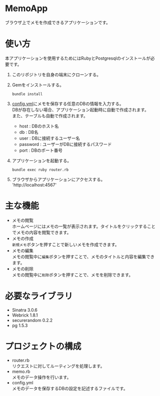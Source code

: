 # MemoApp
ブラウザ上でメモを作成できるアプリケーションです。

# 使い方
本アプリケーションを使用するためにはRubyとPostgresqlのインストールが必要です。
1. このリポジトリを自身の端末にクローンする。
2. Gemをインストールする。
    ```
    bundle install
    ```
3. [config.yml](./config.yml)にメモを保存する任意のDBの情報を入力する。\
  DBが存在しない場合、アプリケーション起動時に自動で作成されます。\
  また、テーブルも自動で作成されます。
    * host : DBのホスト名
    * db : DB名
    * user : DBに接続するユーザー名
    * password : ユーザーがDBに接続するパスワード
    * port : DBのポート番号

4. アプリケーションを起動する。
    ```
    bundle exec ruby router.rb
    ```
5. ブラウザからアプリケーションにアクセスする。\
'http://localhost:4567'
# 主な機能
* メモの閲覧\
ホームページにはメモの一覧が表示されます。タイトルをクリックすることでメモの内容を閲覧できます。
* メモの作成\
``新規メモ``ボタンを押すことで新しいメモを作成できます。
* メモの編集\
メモの閲覧中に``編集``ボタンを押すことで、メモのタイトルと内容を編集できます。
* メモの削除\
メモの閲覧中に``削除``ボタンを押すことで、メモを削除できます。
# 必要なライブラリ
* Sinatra 3.0.6
* Webrick 1.8.1
* securerandom 0.2.2
* pg 1.5.3
# プロジェクトの構成
* router.rb\
リクエストに対してルーティングを処理します。
* memo.rb\
メモのデータ操作を行います。
* config.yml\
メモのデータを保存するDBの設定を記述するファイルです。
